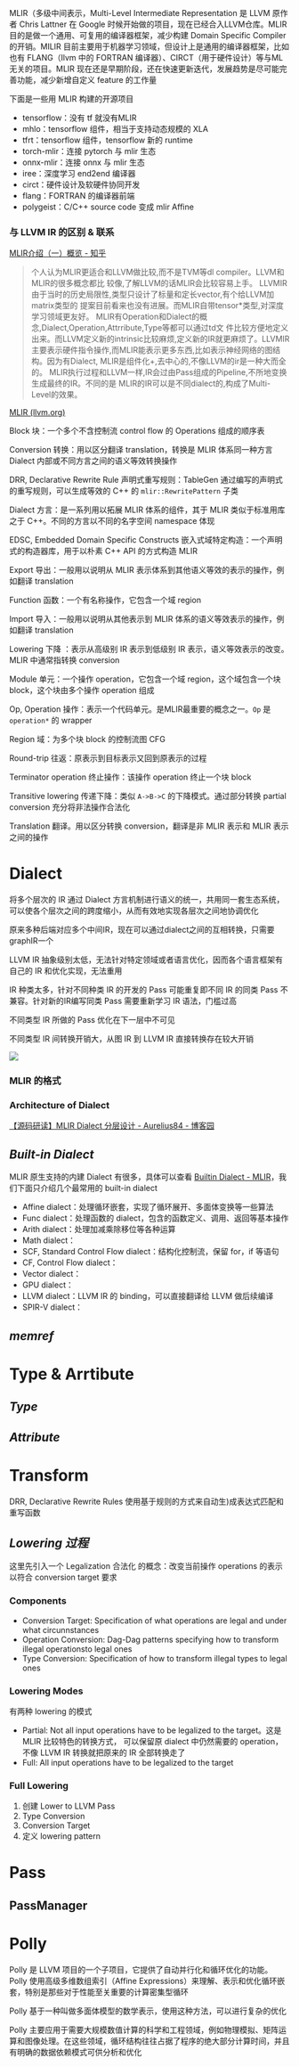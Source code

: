 MLIR（多级中间表示，Multi-Level Intermediate Representation 是 LLVM 原作者 Chris Lattner 在 Google 时候开始做的项目，现在已经合入LLVM仓库。MLIR目的是做一个通用、可复用的编译器框架，减少构建 Domain Specific Compiler 的开销。MILIR 目前主要用于机器学习领域，但设计上是通用的编译器框架，比如也有 FLANG（Ilvm 中的 FORTRAN 编译器）、CIRCT（用于硬件设计）等与ML无关的项目。MLIR 现在还是早期阶段，还在快速更新迭代，发展趋势是尽可能完善功能，减少新增自定义 feature 的工作量

下面是一些用 MLIR 构建的开源项目

- tensorflow：没有 tf 就没有MLIR
- mhlo：tensorflow 组件，相当于支持动态规模的 XLA
- tfrt：tensorflow 组件，tensorflow 新的 runtime
- torch-mlir：连接 pytorch 与 mlir 生态
- onnx-mlir：连接 onnx 与 mlir 生态
- iree：深度学习 end2end 编译器
- circt：硬件设计及软硬件协同开发
- flang：FORTRAN 的编译器前端
- polygeist：C/C++ source code 变成 mlir Affine



### 与 LLVM IR 的区别 & 联系

[MLIR介绍（一）概览 - 知乎](https://zhuanlan.zhihu.com/p/465464378)



> 个人认为MLIR更适合和LLVM做比较,而不是TVM等dl compiler。LLVM和MLIR的很多概念都比
> 较像,了解LLVM的话MLIR会比较容易上手。
> LLVMIR由于当时的历史局限性,类型只设计了标量和定长vector,有个给LLVM加matrix类型的
> 提案目前看来也没有进展。而MLIR自带tensor*类型,对深度学习领域更友好。
> MLIR有Operation和Dialect的概念,Dialect,Operation,Attrribute,Type等都可以通过td文
> 件比较方便地定义出来。而LLVM定义新的intrinsic比较麻烦,定义新的IR就更麻烦了。LLVMIR
> 主要表示硬件指令操作,而MLIR能表示更多东西,比如表示神经网络的图结构。因为有Dialect,
> MLIR是组件化+,去中心的,不像LLVM的ir是一种大而全的。
> MLIR执行过程和LLVM一样,IR会过由Pass组成的Pipeline,不所地变换生成最终的IR。不同的是
> MLIR的IR可以是不同dialect的,构成了Multi-Level的效果。









[MLIR (llvm.org)](https://mlir.llvm.org/)





Block 块：一个多个不含控制流 control flow 的 Operations 组成的顺序表

Conversion 转换：用以区分翻译 translation，转换是 MLIR 体系同一种方言 Dialect 内部或不同方言之间的语义等效转换操作

DRR, Declarative Rewrite Rule 声明式重写规则：TableGen 通过编写的声明式的重写规则，可以生成等效的 C++ 的 `mlir::RewritePattern` 子类

Dialect 方言：是一系列用以拓展 MLIR 体系的组件，其于 MLIR 类似于标准用库之于 C++。不同的方言以不同的名字空间 namespace 体现


EDSC, Embedded Domain Specific Constructs 嵌入式域特定构造：一个声明式的构造器库，用于以朴素 C++ API 的方式构造 MLIR 

Export 导出：一般用以说明从 MLIR 表示体系到其他语义等效的表示的操作，例如翻译 translation

Function 函数：一个有名称操作，它包含一个域 region

Import 导入：一般用以说明从其他表示到 MLIR 体系的语义等效表示的操作，例如翻译 translation



Lowering 下降 ：表示从高级别 IR 表示到低级别 IR 表示，语义等效表示的改变。MLIR 中通常指转换 conversion

Module 单元：一个操作 operation，它包含一个域 region，这个域包含一个块 block，这个块由多个操作 operation 组成




Op, Operation 操作：表示一个代码单元。是MLIR最重要的概念之一。`Op` 是 `operation*` 的 wrapper

Region 域：为多个块 block 的控制流图 CFG

Round-trip 往返：原表示到目标表示又回到原表示的过程

Terminator operation 终止操作：该操作 operation 终止一个块 block

Transitive lowering 传递下降：类似 `A->B->C` 的下降模式。通过部分转换 partial conversion 充分将非法操作合法化

Translation 翻译。用以区分转换 conversion，翻译是非 MLIR 表示和 MLIR 表示之间的操作









# Dialect



将多个层次的 IR 通过 Dialect 方言机制进行语义的统一，共用同一套生态系统，可以使各个层次之间的跨度缩小，从而有效地实现各层次之间地协调优化

原来多种后端对应多个中间IR，现在可以通过dialect之间的互相转换，只需要graphIR一个







LLVM IR 抽象级别太低，无法针对特定领域或者语言优化，因而各个语言框架有自己的 IR 和优化实现，无法重用



IR 种类太多，针对不同种类 IR 的开发的 Pass 可能重复即不同 IR 的同类 Pass 不兼容。针对新的IR编写同类 Pass 需要重新学习 IR 语法，门槛过高

不同类型 IR 所做的 Pass 优化在下一层中不可见

不同类型 IR 间转换开销大，从图 IR 到 LLVM IR 直接转换存在较大开销



<img src="Dialect结构.drawio.png">



### MLIR 的格式





### Architecture of Dialect

[【源码研读】MLIR Dialect 分层设计 - Aurelius84 - 博客园](https://www.cnblogs.com/CocoML/p/17632342.html)



## *Built-in Dialect*

MLIR 原生支持的内建 Dialect 有很多，具体可以查看 [Builtin Dialect - MLIR](https://mlir.llvm.org/docs/Dialects/Builtin/)，我们下面只介绍几个最常用的 built-in dialect

* Affine dialect：处理循环嵌套，实现了循环展开、多面体变换等一些算法
* Func dialect：处理函数的 dialect，包含的函数定义、调用、返回等基本操作
* Arith dialect：处理加减乘除移位等各种运算
* Math dialect：
* SCF, Standard Control Flow dialect：结构化控制流，保留 for，if 等语句
* CF, Control Flow dialect：
* Vector dialect：
* GPU dialect：
* LLVM dialect：LLVM IR 的 binding，可以直接翻译给 LLVM 做后续编译
* SPIR-V dialect：

## *memref*







# Type & Arrtibute

## *Type*

## *Attribute*

# Transform

DRR, Declarative Rewrite Rules 使用基于规则的方式来自动生)成表达式匹配和重写函数

## *Lowering 过程*

这里先引入一个 Legalization 合法化 的概念：改变当前操作 operations 的表示以符合 conversion target 要求

### Components

* Conversion Target: Specification of what operations are legal and under what circunnstances
* Operation Conversion: Dag-Dag patterns specifying how to transform illegal operationsto legal ones
* Type Conversion: Specification of how to transform illegal types to legal ones

### Lowering Modes

有两种 lowering 的模式

* Partial: Not all input operations have to be legalized to the target。这是 MLIR 比较特色的转换方式， 可以保留原 dialect 中仍然需要的 operation，不像 LLVM IR 转换就把原来的 IR 全部转换走了
* Full: All input operations have to be legalized to the target

### Full Lowering

1. 创建 Lower to LLVM Pass
2. Type Conversion
3. Conversion Target
4. 定义 lowering pattern

# Pass

## PassManager

# Polly

Polly 是 LLVM 项目的一个子项目，它提供了自动并行化和循环优化的功能。Polly 使用高级多维数组索引（Affine Expressions）来理解、表示和优化循环嵌套，特别是那些对于性能至关重要的计算密集型循环

Polly 基于一种叫做多面体模型的数学表示，使用这种方法，可以进行复杂的优化

Polly 主要应用于需要大规模数值计算的科学和工程领域，例如物理模拟、矩阵运算和图像处理。在这些领域，循环结构往往占据了程序的绝大部分计算时间，并且有明确的数据依赖模式可供分析和优化